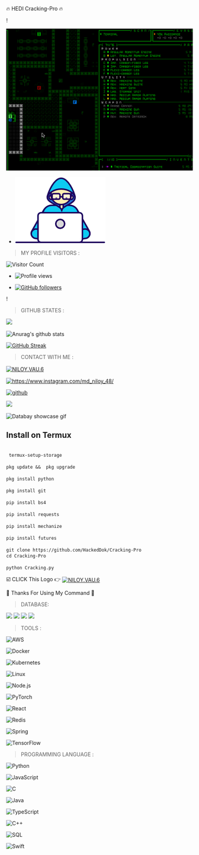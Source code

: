 🔥 HEDI Cracking-Pro 🔥

 ! 

![Alt text](https://github.com/MRVIVEK-CODER/MRVIVEK-CODER/raw/main/md7Oqrf.gif)

- ![Alt text](https://github.com/MRVIVEK-CODER/MRVIVEK-CODER/raw/main/Developer.gif)

<!--

**hedi-gadrr** is a ✨ _special_ ✨ repository because its `README.md` (this file) appears on your GitHub profile.

Here are some ideas to get you started:

- 🔭 I’m currently working on ...

- 🌱 I’m currently learning ...

- 👯 I’m looking to collaborate on ...

- 🤔 I’m looking for help with ...

- 💬 Ask me about ...

- 📫 How to reach me: ...

- 😄 Pronouns: ...

- ⚡ Fun fact: ...

-->

> MY PROFILE VISITORS :

![Visitor Count](https://profile-counter.glitch.me/HackedDok/count.svg)

- ![Profile views](https://gpvc.arturio.dev/HackedFok)

- [![GitHub followers](https://img.shields.io/github/followers/HackedDok.svg?style=social&label=Follow&maxAge=0090900)](https://github.com/Naim75o?tab=followers)

!

> GITHUB STATES :

<a href="https://github.com/naiyan-official"><img width=550 src="https://github-profile-trophy.vercel.app/?username=niloy0&theme=dracula&no-frame=true&title=Followers,Stars,Commit,Repository,Issues"/></a>

![Anurag's github stats](https://github-readme-stats.vercel.app/api?username=Naim75o&theme=merko)

[![GitHub Streak](http://github-readme-streak-stats.herokuapp.com?user=niloy0&theme=merko&date_format=M%20j%5B%2C%20Y%5D)](https://git.io/streak-stats)

> CONTACT WITH ME :

<p align="left">

<a href="https://www.facebook.com/profile.php?id=100070320053368" target="blank"><img align="center" src="https://raw.githubusercontent.com/rahuldkjain/github-profile-readme-generator/master/src/images/icons/Social/facebook.svg" alt="NILOY.VAU.6" height="30" width="40" /></a>

<a href="https://instagram.com/Anonymous" target="blank"><img align="center" src="https://raw.githubusercontent.com/rahuldkjain/github-profile-readme-generator/master/src/images/icons/Social/instagram.svg" alt="https://www.instagram.com/md_niloy_48/" height="30" width="40" /></a>

[<img src='https://cdn.jsdelivr.net/npm/simple-icons@3.0.1/icons/github.svg' alt='github' height='40'>](https://github.com/niloy0) <a href="https://github.com/niloy0"></a>

</p>

![](https://img.shields.io/badge/<N1LOY_V4U>-<niloy0-H4CK3R>-informational?style=flat&logo=data:image/svg%2bxml;base64,<BASE64_DATA>)

<img src="https://github.com/Voyz/voyz_public/blob/master/databay_promo_vidA_gif_A03.gif" alt="Databay showcase gif" title="Databay showcase gif" width="500"/>

## Install on Termux

```

 termux-setup-storage  

pkg update &&  pkg upgrade  

pkg install python  

pkg install git  

pip install bs4  

pip install requests  

pip install mechanize  

pip install futures  

git clone https://github.com/HackedDok/Cracking-Pro
cd Cracking-Pro

python Cracking.py

```

☑️ CLICK This Logo 👉 <a href="https://fb.com/Naim.Vau80.6" target="blank"><img align="center" src="https://raw.githubusercontent.com/rahuldkjain/github-profile-readme-generator/master/src/images/icons/Social/facebook.svg" alt="NILOY.VAU.6" height="30" width="40" /></a>

🤩 Thanks For Using My Command 🖤

> DATABASE:

<p>

  <img src="https://img.shields.io/badge/MySQL-00000F?style=for-the-badge&logo=mysql&logoColor=white" />

  <img src="https://img.shields.io/badge/PostgreSQL-316192?style=for-the-badge&logo=postgresql&logoColor=white" />

  <img src="https://img.shields.io/badge/MongoDB-4EA94B?style=for-the-badge&logo=mongodb&logoColor=white" />

  <img src="https://img.shields.io/badge/SQLite-07405E?style=for-the-badge&logo=sqlite&logoColor=white" />

</p>

> TOOLS :

![AWS](https://img.shields.io/badge/-AWS-000?&logo=Amazon-AWS&logoColor=F90)

![Docker](https://img.shields.io/badge/-Docker-000?&logo=Docker)

![Kubernetes](https://img.shields.io/badge/-Kubernetes-000?&logo=Kubernetes)

![Linux](https://img.shields.io/badge/-Linux-000?&logo=Linux)

![Node.js](https://img.shields.io/badge/-Node.js-000?&logo=node.js)

![PyTorch](https://img.shields.io/badge/-PyTorch-000?&logo=PyTorch)

![React](https://img.shields.io/badge/-React-000?&logo=React)

![Redis](https://img.shields.io/badge/-Redis-000?&logo=Redis)

![Spring](https://img.shields.io/badge/-Spring-000?&logo=Spring)

![TensorFlow](https://img.shields.io/badge/-TensorFlow-000?&logo=TensorFlow)

> PROGRAMMING LANGUAGE :

![Python](https://img.shields.io/badge/-Python-000?&logo=Python)

![JavaScript](https://img.shields.io/badge/-JavaScript-000?&logo=JavaScript)

![C](https://img.shields.io/badge/-C-000?&logo=C)

![Java](https://img.shields.io/badge/-Java-000?&logo=Java&logoColor=007396)

![TypeScript](https://img.shields.io/badge/-TypeScript-000?&logo=TypeScript)

![C++](https://img.shields.io/badge/-C++-000?&logo=c%2b%2b&logoColor=00599C)

![SQL](https://img.shields.io/badge/-SQL-000?&logo=MySQL)

![Swift](https://img.shields.io/badge/-Swift-000?&logo=Swift)

